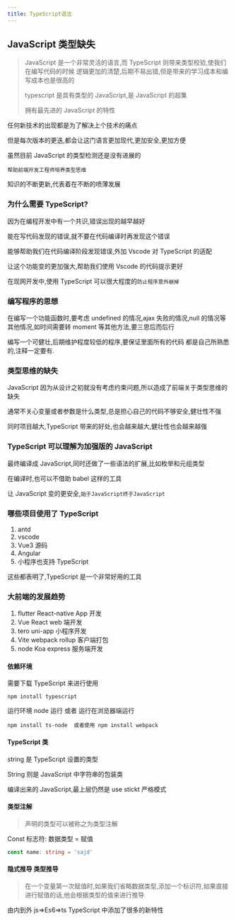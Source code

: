 ```yaml
---
title: TypeScript语法
---
```


## JavaScript 类型缺失

> JavaScript 是一个非常灵活的语言,而 TypeScript 则带来类型校验,使我们在编写代码的时候 逻辑更加的清楚,后期不易出错,但是带来的学习成本和编写成本也是很高的
>
> typescript 是具有类型的 JavaScript,是 JavaScript 的超集
>
> 拥有最先进的 JavaScript 的特性

任何新技术的出现都是为了解决上个技术的痛点

但是每次版本的更迭,都会让这门语言更加现代,更加安全,更加方便

虽然目前 JavaScript 的类型检测还是没有进展的

`帮助前端开发工程师培养类型思维`

知识的不断更新,代表着在不断的喷薄发展

### 为什么需要 TypeScript?

因为在编程开发中有一个共识,错误出现的越早越好

能在写代码发现的错误,就不要在代码编译时再发现这个错误

能够帮助我们在代码编译阶段发现错误,外加 Vscode 对 TypeScript 的适配

让这个功能变的更加强大,帮助我们使用 Vscode 的代码提示更好

在现网开发中,使用 TypeScript 可以很大程度的`防止程序意外崩掉`

### 编写程序的思想

在编写一个功能函数时,要考虑 undefined 的情况,ajax 失败的情况,null 的情况等其他情况,如时间需要转 moment 等其他方法,要三思后而后行

编写一个可健壮,后期维护程度较低的程序,要保证里面所有的代码 都是自己所熟悉的,注释一定要有.

### 类型思维的缺失

JavaScript 因为从设计之初就没有考虑约束问题,所以造成了前端关于类型思维的缺失

通常不关心变量或者参数是什么类型,总是担心自己的代码不够安全,健壮性不强

同时项目越大,TypeScript 带来的好处,也会越来越大,健壮性也会越来越强

### TypeScript 可以理解为加强版的 JavaScript

最终编译成 JavaScript,同时还做了一些语法的扩展,比如枚举和元组类型

在编译时,也可以不借助 babel 这样的工具

让 JavaScript 变的更安全,`始于JavaScript终于JavaScript`

### 哪些项目使用了 TypeScript

1. antd
2. vscode
3. Vue3 源码
4. Angular
5. 小程序也支持 TypeScript

这些都表明了,TypeScript 是一个非常好用的工具

### 大前端的发展趋势

1. flutter React-native App 开发
2. Vue React web 端开发
3. tero uni-app 小程序开发
4. Vite webpack rollup 客户端打包
5. node Koa express 服务端开发

#### 依赖环境

需要下载 TypeScript 来进行使用

```shell
npm install typescript
```

运行环境 node 运行 或者 运行在浏览器端运行

```shell
npm install ts-node  或者使用 npm install webpack
```

#### TypeScript 类

string 是 TypeScript 设置的类型

String 则是 JavaScript 中字符串的包装类

编译出来的 JavaScript,最上层仍然是 use stickt 严格模式

#### 类型注解

> 声明的类型可以被称之为类型注解

Const 标志符: 数据类型 = 赋值

```ts
const name: string = 'sajd'
```

#### 隐式推导 类型推导

> 在一个变量第一次赋值时,如果我们省略数据类型,添加一个标识符,如果直接进行赋值的话,他会根据类型的值来进行推导

由内到外 js=>Es6=>ts TypeScript 中添加了很多的新特性
